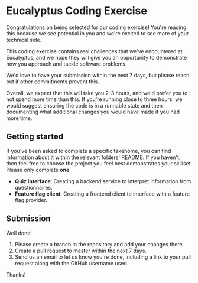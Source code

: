 # Eucalyptus Coding Exercise

Congratulations on being selected for our coding exercise! You're reading this because we see potential in you and we're excited to see more of your technical side.

This coding exercise contains real challenges that we've encountered at Eucalyptus, and we hope they will give you an opportunity to demonstrate how you approach and tackle software problems.

We'd love to have your submission within the next 7 days, but please reach out if other commitments prevent this.

Overall, we expect that this will take you 2-3 hours, and we'd prefer you to not spend more time than this. If you're running close to three hours, we would suggest ensuring the code is in a runnable state and then documenting what additional changes you would have made if you had more time.

## Getting started

If you've been asked to complete a specific takehome, you can find information about it within the relevant folders' README. If you haven't, then feel free to choose the project you feel best demonstrates your skillset. Please only complete **one**

- **Quiz interface**: Creating a backend service to interpret information from questionnaires.
- **Feature flag client**: Creating a frontend client to interface with a feature flag provider.

## Submission

Well done!

1. Please create a branch in the repository and add your changes there.
2. Create a pull request to master within the next 7 days.
3. Send us an email to let us know you're done, including a link to your pull request along with the GitHub username used.

Thanks!
